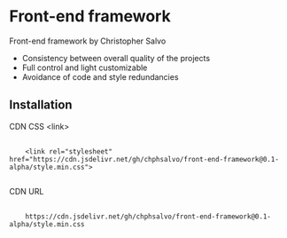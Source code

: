 # Front-end framework
Front-end framework by Christopher Salvo

<ul>
  <li>Consistency between overall quality of the projects</li>
  <li>Full control and light customizable</li>
  <li>Avoidance of code and style redundancies</li>  
</ul>

<h2>Installation</h2>
<p>CDN CSS &lt;link&gt;</p>
<pre>
  <code>
    &lt;link rel=&quot;stylesheet&quot; href=&quot;https://cdn.jsdelivr.net/gh/chphsalvo/front-end-framework@0.1-alpha/style.min.css&quot;&gt;
  </code>
</pre>
<p>CDN URL</p>
<pre>
  <code>
    https://cdn.jsdelivr.net/gh/chphsalvo/front-end-framework@0.1-alpha/style.min.css
  </code>
</pre>
